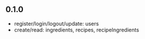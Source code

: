 ## 0.1.0

- register/login/logout/update: users
- create/read: ingredients, recipes, recipeIngredients